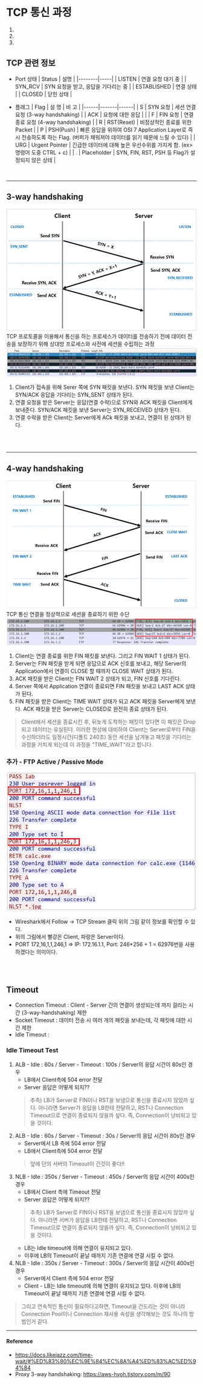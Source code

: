 # 



# TCP 통신 과정
1. 
2. 
3. 


## TCP 관련 정보
* Port 상태
    | Status | 설명 |
    |--------|-----|
    | LISTEN | 연결 요청 대기 중 |
    | SYN_RCV | SYN 요청을 받고, 응답을 기다리는 중 |
    | ESTABLISHED | 연결 상태 |
    | CLOSED | 닫힌 상태 |

* 플래그
    | Flag | 설 명 | 비 고 |
    |------|-------|------|
    | S | SYN 요청 | 세션 연결 요청 (3-way handshaking) |
    | ACK | 요청에 대한 응답 |  |
    | F | FIN 요청 | 연결 종료 요청 (4-way handshaking) |
    | R | RST(Reset) | 비정상적인 종료를 위한 Packet |
    | P | PSH(Push) | 빠른 응답을 위하여 OSI 7 Application Layer로 즉시 전송하도록 하는 Flag. (버퍼가 채워져야 데이터를 읽기 때문에 느릴 수 있다) |
    | URG | Urgent Pointer | 긴급한 데이터에 대해 높은 우선수위를 가지게 함. (ex> 명령어 도중 CTRL + c) |
    | . | Placeholder | SYN, FIN, RST, PSH 등 Flag가 설정되지 않은 상테 |
</br>

---
## 3-way handshaking
![3_way_handshaking](../img/3way_handshaking.png)
TCP 프로토콜을 이용해서 통신을 하는 프로세스가 데이터를 전송하기 전에 데이터 전송을 보장하기 위해 상대방 프로세스와 사전에 세션을 수립하는 과정 
![3_way_handshaking_test](../img/3way_handshaking_test.png)
1. Client가 접속을 위해 Serer 쪽에 SYN 패킷을 보낸다. SYN 패킷을 보낸 Client는 SYN/ACK 응답을 기다리는  SYN_SENT 상태가 된다.
2. 연결 요청을 받은 Server는 응답(연결 수락)으로 SYN와 ACK 패킷을  Client에게 보내준다. SYN/ACK 패킷을 보낸 Server는 SYN_RECEIVED 상태가 된다.
3. 연결 수락을 받은 Client는 Server에게 ACk 패킷을 보내고, 연결이 된 상태가 된다.
</br>
</br>

---
## 4-way handshaking
![4_way_handshaking](../img/4way_handshaking.png)
TCP 통신 연결을 정상적으로 세션을 종료하기 위한 수단
![4_way_handshaking_test](../img/4way_handshaking_test.png)
1. Client는 연결 종료를 위한 FIN 패킷를 보낸다. 그리고 FIN WAIT 1 상태가 된다.
2. Server는 FIN 패킷을 받게 되면 응답으로 ACK 신호를 보내고, 해당 Server의 Application에서 연결이 CLOSE 할 때까지 CLOSE WAIT 상태가 된다.
3. ACK 패킷을 받은 Client는 FIN WAIT 2 상태가 되고, FIN 신호를 기다린다.
4. Server 쪽에서 Application 연결이 종료되면 FIN 패킷을 보내고 LAST ACK 상태가 된다.
5. FIN 패킷을 받은 Client는 TIME WAIT 상태가 되고 ACK 패킷을 Server에게 보낸다. ACK 패킷을 받은 Server는 CLOSED로 완전히 종료 상태가 된다.
> Client에서 세션을 종료시킨 후, 뒤늦게 도착하는 패킷이 있다면 이 패킷은 Drop 되고 데이터는 유실된다. 이러한 현상에 대비하여 Client는 Server로부터 FIN을 수신하더라도 일정시간(디폴트 240초) 동안 세션을 남겨놓고 패킷을 기다리는 과정을 거치게 되는데 이 과정을 "TIME_WAIT"라고 합니다.

### 추가 - FTP Active / Passive Mode
![tcp_test](../img/tcp_test.png)
* Wireshark에서 Follow -> TCP Stream 클릭 위의 그림 같이 정보를 확인할 수 있다.
* 위의 그림에서 빨강은 Client, 파랑은 Server이다.
* PORT 172,16,1,1,246,1 => IP: 172.16.1.1, Port: 246*256 + 1 = 62976번을 사용하겠다는 의미이다.
</br>
</br>


## Timeout
* Connection Timeout : Client - Server 간의 연결이 생성되는데 까지 걸리는 시간 (3-way-handshaking) 제한
* Socket Timeout : 데이터 전송 시 여러 개의 패킷을 보내는데, 각 패킷에 대한 시간 제한
* Idle Timeout : 

### Idle Timeout Test
1. ALB - Idle : 60s / Server - Timeout : 100s / Server의 응답 시간이 80s인 경우
    * LB에서 Client측에 504 error 전달
    * Server 응답은 어떻게 되지?? 
    > 추측) LB가 Server로 FIN이나 RST을 보냄으로 통신을 종료시지 않았까 싶다. 아니라면 Server가 응답을 LB한테 전달하고, RST나 Connection Timeout으로 연결이 종료되지 않을까 싶다. 즉, Connection이 낭비되고 있을 것이다.
2. ALB - Idle : 60s / Server - Timeout : 30s / Server의 응답 시간이 80s인 경우
    * Server에서 LB 측에 504 error 전달
    * LB에서 Client측에 504 error 전달
    > 앞에 단의 서버의 Timeout이 긴것이 좋다!!
3. NLB - Idle : 350s / Server - Timeout : 450s / Server의 응답 시간이 400s인 경우 
    * LB에서 Client 측에 Timeout 전달
    * Server 응답은 어떻게 되지?? 
    > 추측) LB가 Server로 FIN이나 RST을 보냄으로 통신을 종료시지 않았까 싶다. 아니라면 서버가 응답을 LB한테 전달하고, RST나 Connection Timeout으로 연결이 종료되지 않을까 싶다. 즉, Connection이 낭비되고 있을 것이다.
    * LB는 Idle timeout에 의해 연결이 유지되고 있다.
    * 이후에 LB의 Timeout이 끝날 때까지 기존 연결에 연결 시킬 수 없다.
4. NLB - Idle : 350s / Server - Timeout : 300s / Server의 응답 시간이 400s인 경우 
    * Server에서 Client 측에 504 error 전달
    * Client - LB는 Idle timeout에 의해 연결이 유지되고 있다. 이후에 LB의 Timeout이 끝날 때까지 기존 연결에 연결 시킬 수 없다.
> 그리고 연속적인 통신이 필요하다고하면, Timeout을 건드리는 것이 아니라 Connection Pool이나 Connection 재사용 속성을 생각해보는 것도 하나의 방법인거 같다.


---
#### Reference
* https://docs.likejazz.com/time-wait/#%ED%83%80%EC%9E%84%EC%8A%A4%ED%83%AC%ED%94%84
* Proxy 3-way handshaking: https://aws-hyoh.tistory.com/m/90

